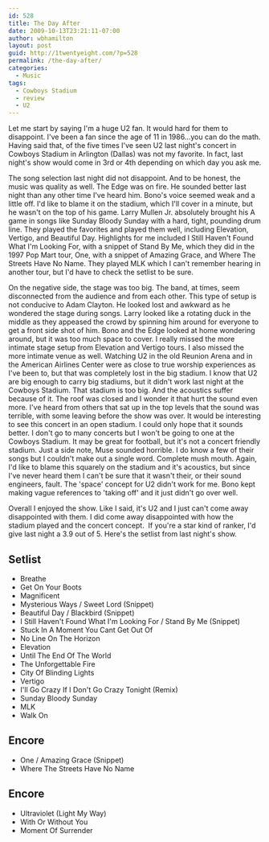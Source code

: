 ```yaml
---
id: 528
title: The Day After
date: 2009-10-13T23:21:11-07:00
author: wbhamilton
layout: post
guid: http://1twentyeight.com/?p=528
permalink: /the-day-after/
categories:
  - Music
tags:
  - Cowboys Stadium
  - review
  - U2
---
```

Let me start by saying I'm a huge U2 fan. It would hard for them to disappoint. I've been a fan since the age of 11 in 1986...you can do the math. Having said that, of the five times I've seen U2 last night's concert in Cowboys Stadium in Arlington (Dallas) was not my favorite. In fact, last night's show would come in 3rd or 4th depending on which day you ask me.

The song selection last night did not disappoint. And to be honest, the music was quality as well. The Edge was on fire. He sounded better last night than any other time I've heard him. Bono's voice seemed weak and a little off. I'd like to blame it on the stadium, which I'll cover in a minute, but he wasn't on the top of his game. Larry Mullen Jr. absolutely brought his A game in songs like Sunday Bloody Sunday with a hard, tight, pounding drum line. They played the favorites and played them well, including Elevation, Vertigo, and Beautiful Day. Highlights for me included I Still Haven't Found What I'm Looking For, with a snippet of Stand By Me, which they did in the 1997 Pop Mart tour, One, with a snippet of Amazing Grace, and Where The Streets Have No Name. They played MLK which I can't remember hearing in another tour, but I'd have to check the setlist to be sure.

On the negative side, the stage was too big. The band, at times, seem disconnected from the audience and from each other. This type of setup is not conducive to Adam Clayton. He looked lost and awkward as he wondered the stage during songs. Larry looked like a rotating duck in the middle as they appeased the crowd by spinning him around for everyone to get a front side shot of him. Bono and the Edge looked at home wondering around, but it was too much space to cover. I really missed the more intimate stage setup from Elevation and Vertigo tours. I also missed the more intimate venue as well. Watching U2 in the old Reunion Arena and in the American Airlines Center were as close to true worship experiences as I've been to, but that was completely lost in the big stadium. I know that U2 are big enough to carry big stadiums, but it didn't work last night at the Cowboys Stadium. That stadium is too big. And the acoustics suffer because of it. The roof was closed and I wonder it that hurt the sound even more. I've heard from others that sat up in the top levels that the sound was terrible, with some leaving before the show was over. It would be interesting to see this concert in an open stadium. I could only hope that it sounds better. I don't go to many concerts but I won't be going to one at the Cowboys Stadium. It may be great for football, but it's not a concert friendly stadium. Just a side note, Muse sounded horrible. I do know a few of their songs but I couldn't make out a single word. Complete mush mouth. Again, I'd like to blame this squarely on the stadium and it's acoustics, but since I've never heard them I can't be sure that it wasn't their, or their sound engineers, fault. The 'space' concept for U2 didn't work for me. Bono kept making vague references to 'taking off' and it just didn't go over well.

Overall I enjoyed the show. Like I said, it's U2 and I just can't come away disappointed with them. I did come away disappointed with how the stadium played and the concert concept.  If you're a star kind of ranker, I'd give last night a 3.9 out of 5. Here's the setlist from last night's show.

## Setlist
* Breathe  
* Get On Your Boots  
* Magnificent  
* Mysterious Ways / Sweet Lord (Snippet)  
* Beautiful Day / Blackbird (Snippet)  
* I Still Haven't Found What I'm Looking For / Stand By Me (Snippet)  
* Stuck In A Moment You Cant Get Out Of  
* No Line On The Horizon  
* Elevation  
* Until The End Of The World  
* The Unforgettable Fire  
* City Of Blinding Lights  
* Vertigo  
* I'll Go Crazy If I Don't Go Crazy Tonight (Remix)  
* Sunday Bloody Sunday  
* MLK  
* Walk On

## Encore
* One / Amazing Grace (Snippet)
* Where The Streets Have No Name

## Encore
* Ultraviolet (Light My Way)  
* With Or Without You  
* Moment Of Surrender
